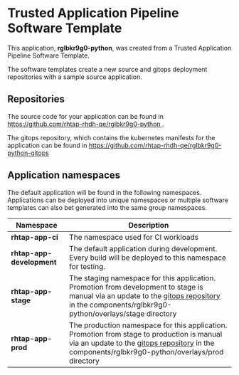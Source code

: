 # Trusted Application Pipeline Software Template

This application, **rglbkr9g0-python**, was created from a Trusted Application Pipeline Software Template.

The software templates create a new source and gitops deployment repositories with a sample source application. 

## Repositories

The source code for your application can be found in [https://github.com/rhtap-rhdh-qe/rglbkr9g0-python ](https://github.com/rhtap-rhdh-qe/rglbkr9g0-python ).
 
The gitops repository, which contains the kubernetes manifests for the application can be found in 
[https://github.com/rhtap-rhdh-qe/rglbkr9g0-python-gitops ](https://github.com/rhtap-rhdh-qe/rglbkr9g0-python-gitops ) 

## Application namespaces 

The default application will be found in the following namespaces. Applications can be deployed into unique namespaces or multiple software templates can also bet generated into the same group namespaces.  

|  Namespace   |  Description   |  
| -------- | -------- |
| **rhtap-app-ci** | The namespace used for CI workloads |
| **rhtap-app-development** | The default application during development. Every build will be deployed to this namespace for testing. |
| **rhtap-app-stage** | The staging namespace for this application. Promotion from development to stage is manual via an update to the [gitops repository](https://github.com/rhtap-rhdh-qe/rglbkr9g0-python-gitops ) in the components/rglbkr9g0-python/overlays/stage directory |
| **rhtap-app-prod** | The production namespace for this application. Promotion from stage to production is manual via an update to the [gitops repository](https://github.com/rhtap-rhdh-qe/rglbkr9g0-python-gitops ) in the components/rglbkr9g0-python/overlays/prod directory |